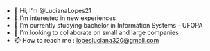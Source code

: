 - 👋 Hi, I’m @LucianaLopes21
- 👀 I’m interested in  new experiences
- 🌱 I’m currently  studying  bachelor in Information Systems - UFOPA
- 💞️ I’m looking to collaborate on  small and large companies
- 📫 How to reach me  : lopesluciana320@gmail.com

<!---
LucianaLopes21/LucianaLopes21 is a ✨ special ✨ repository because its `README.md` (this file) appears on your GitHub profile.
You can click the Preview link to take a look at your changes.
--->
